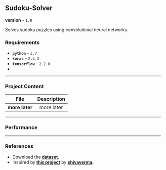## Sudoku-Solver
**version** - `1.0`

Solves sudoku puzzles using convolutional neural networks.

### Requirements

- **`python`** - `3.7`
- **`keras`** -  `2.4.3`
- **`tensorflow`** -  `2.2.0`
- 
---
### Project Content


| File      | Description |
| :-----------: | :-----------: |
| **more later** | more later |


---
### Performance




---
### References

- Download the [**dataset**](https://www.kaggle.com/datasets/rohanrao/sudoku/data).
- Inspired by [**this project**](https://github.com/shivaverma/Sudoku-Solver/) by [**shivaverma**](https://github.com/shivaverma).

